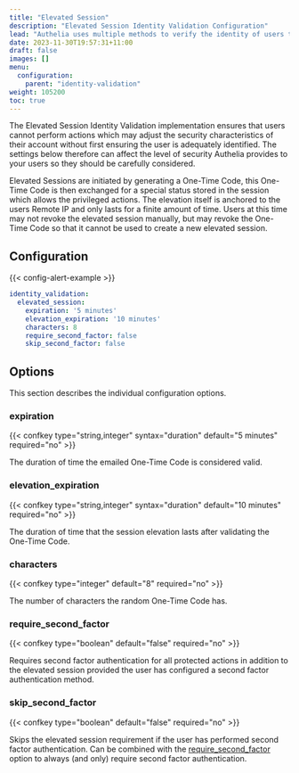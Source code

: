 ```yaml
---
title: "Elevated Session"
description: "Elevated Session Identity Validation Configuration"
lead: "Authelia uses multiple methods to verify the identity of users to prevent a malicious user from performing actions on behalf of them. This section describes the Elevated Session method."
date: 2023-11-30T19:57:31+11:00
draft: false
images: []
menu:
  configuration:
    parent: "identity-validation"
weight: 105200
toc: true
---
```


The Elevated Session Identity Validation implementation ensures that users cannot perform actions which may adjust the
security characteristics of their account without first ensuring the user is adequately identified. The settings below
therefore can affect the level of security Authelia provides to your users so they should be carefully considered.

Elevated Sessions are initiated by generating a One-Time Code, this One-Time Code is then exchanged for a special status
stored in the session which allows the privileged actions. The elevation itself is anchored to the users Remote IP and
only lasts for a finite amount of time. Users at this time may not revoke the elevated session manually, but may revoke
the One-Time Code so that it cannot be used to create a new elevated session.

## Configuration

{{< config-alert-example >}}

```yaml
identity_validation:
  elevated_session:
    expiration: '5 minutes'
    elevation_expiration: '10 minutes'
    characters: 8
    require_second_factor: false
    skip_second_factor: false
```

## Options

This section describes the individual configuration options.

### expiration

{{< confkey type="string,integer" syntax="duration" default="5 minutes" required="no" >}}

The duration of time the emailed One-Time Code is considered valid.

### elevation_expiration

{{< confkey type="string,integer" syntax="duration" default="10 minutes" required="no" >}}

The duration of time that the session elevation lasts after validating the One-Time Code.

### characters

{{< confkey type="integer" default="8" required="no" >}}

The number of characters the random One-Time Code has.

### require_second_factor

{{< confkey type="boolean" default="false" required="no" >}}

Requires second factor authentication for all protected actions in addition to the elevated session provided the user
has configured a second factor authentication method.

### skip_second_factor

{{< confkey type="boolean" default="false" required="no" >}}

Skips the elevated session requirement if the user has performed second factor authentication. Can be combined with the
[require_second_factor](#requiresecondfactor) option to always (and only) require second factor authentication.
